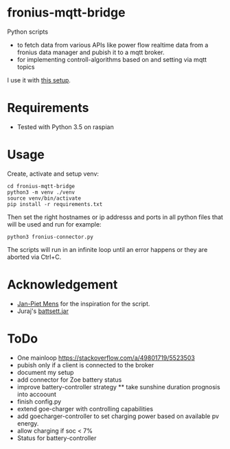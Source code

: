 # fronius-mqtt-bridge

Python scripts
* to fetch data from various APIs like power flow realtime data from a fronius data manager and pubish it to a mqtt broker.
* for implementing controll-algorithms based on and setting via mqtt topics

I use it with [this setup](doc/setup.md).

# Requirements
* Tested with Python 3.5 on raspian

# Usage
Create, activate and setup venv:

```
cd fronius-mqtt-bridge
python3 -m venv ./venv
source venv/bin/activate
pip install -r requirements.txt
```

Then set the right hostnames or ip addresss and ports in all python files that will be used and run for example:

```
python3 fronius-connector.py
```

The scripts will run in an infinite loop until an error happens or they are aborted via Ctrl+C.

# Acknowledgement
* [Jan-Piet Mens](https://jpmens.net/2013/03/10/visualizing-energy-consumption-with-mqtt/) for the inspiration for the script.
* Juraj's [battsett.jar](https://github.com/jandrassy/battsett)

# ToDo

* One mainloop https://stackoverflow.com/a/49801719/5523503
* pubish only if a client is connected to the broker
* document my setup
* add connector for Zoe battery status
* improve battery-controller strategy
** take sunshine duration prognosis into accoount
* finish config.py
* extend goe-charger with controlling capabilities
* add goecharger-controller to set charging power based on available pv energy.
* allow charging if soc < 7%
* Status for battery-controller

